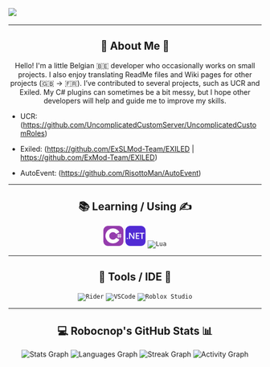![](https://komarev.com/ghpvc/?username=robocnop&color=FD6C9E)

---

<h2 align="center">👤 About Me 👤</h2>
<p align="center">
  Hello! I'm a little Belgian 🇧🇪 developer who occasionally works on small projects. I also enjoy translating ReadMe files and Wiki pages for other projects (🇬🇧 -> 🇫🇷).
  I’ve contributed to several projects, such as UCR and Exiled. My C# plugins can sometimes be a bit messy, but I hope other developers will help and guide me to improve my skills.

  - UCR: (https://github.com/UncomplicatedCustomServer/UncomplicatedCustomRoles)

  - Exiled: (https://github.com/ExSLMod-Team/EXILED | https://github.com/ExMod-Team/EXILED)

  - AutoEvent: (https://github.com/RisottoMan/AutoEvent)
</p>

---

<h2 align="center">📚 Learning / Using ✍️</h2>
<p align="center">
  <code><img title="CSharp" height="40" src="https://github.com/tandpfun/skill-icons/blob/main/icons/CS.svg"></code>
  <code><img title=".NET" height="40" src="https://github.com/tandpfun/skill-icons/blob/main/icons/DotNet.svg"></code>
  <code><img title="Lua" height="40" src="https://github.com/Robocnop/skill-icons/blob/main/icons/Lua-Light.svg"></code>
</p>

---

<h2 align="center">🔧 Tools / IDE 🔧</h2>
<p align="center">
  <code><img title="Rider" height="40" src="https://github.com/Robocnop/skill-icons/blob/main/icons/Rider-Dark.svg"></code>
  <code><img title="VSCode" height="40" src="https://github.com/Robocnop/skill-icons/blob/main/icons/VSCode-Dark.svg"></code>
  <code><img title="Roblox Studio" height="40" src="https://github.com/Robocnop/skill-icons/blob/main/icons/RobloxStudio.svg"></code>
</p>

---

<h2 align="center">💻 Robocnop's GitHub Stats 📊</h2>
<div align="center">
  <img src="https://github-readme-stats.vercel.app/api?username=Robocnop&show_icons=true&theme=dracula" height="150" alt="Stats Graph">
  <img src="https://github-readme-stats.vercel.app/api/top-langs?username=Robocnop&locale=en&hide_title=false&layout=compact&card_width=320&langs_count=5&theme=dracula&hide_border=false" height="150" alt="Languages Graph">
  <img src="https://streak-stats.demolab.com?user=Robocnop&locale=en&mode=daily&theme=dracula&hide_border=false&border_radius=5" height="150" alt="Streak Graph">
  <img src="https://github-readme-activity-graph.vercel.app/graph?username=Robocnop&radius=16&theme=dracula&area=true" height="300" alt="Activity Graph">
</div>
